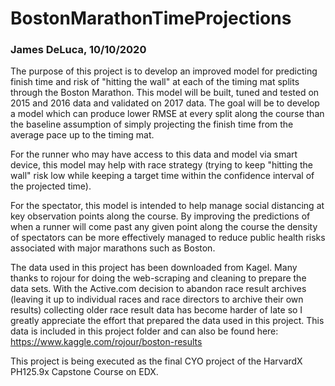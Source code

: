 # BostonMarathonTimeProjections
### James DeLuca, 10/10/2020

The purpose of this project is to develop an improved model for predicting finish time and risk of "hitting the wall" at each of the timing mat splits through the Boston Marathon. This model will be built, tuned and tested on 2015 and 2016 data and validated on 2017 data. The goal will be to develop a model which can produce lower RMSE at every split along the course than the baseline assumption of simply projecting the finish time from the average pace up to the timing mat.

For the runner who may have access to this data and model via smart device, this model may help with race strategy (trying to keep "hitting the wall" risk low while keeping a target time within the confidence interval of the projected time).

For the spectator, this model is intended to help manage social distancing at key observation points along the course. By improving the predictions of when a runner will come past any given point along the course the density of spectators can be more effectively managed to reduce public health risks associated with major marathons such as Boston.

The data used in this project has been downloaded from Kagel. Many thanks to rojour for doing the web-scraping and cleaning to prepare the data sets. With the Active.com decision to abandon race result archives (leaving it up to individual races and race directors to archive their own results) collecting older race result data has become harder of late so I greatly appreciate the effort that prepared the data used in this project. This data is included in this project folder and can also be found here: https://www.kaggle.com/rojour/boston-results

This project is being executed as the final CYO project of the HarvardX PH125.9x Capstone Course on EDX.
